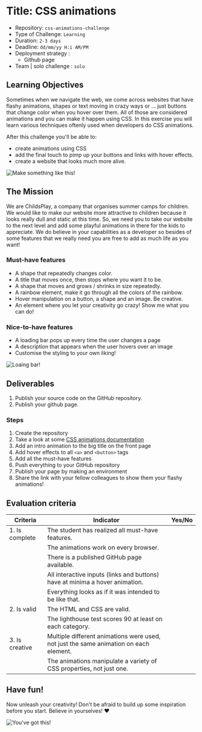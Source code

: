 # Title: CSS animations

- Repository: `css-animations-challenge`
- Type of Challenge: `Learning`
- Duration: `2-3 days`
- Deadline: `dd/mm/yy H:i AM/PM`
- Deployment strategy :
	- Github page
- Team | solo challenge : `solo`


## Learning Objectives
Sometimes when we navigate the web, we come across websites that have flashy animations, shapes or text moving in crazy ways or ... just buttons that change color when you hover over them. All of those are considered animations and you can make it happen using CSS. In this exercise you will learn various techniques oftenly used when developers do CSS animations.

After this challenge you'll be able to:

- create animations using CSS
- add the final touch to pimp up your buttons and links with hover effects.
- create a website that looks much more alive.

![Make something like this!](https://i0.wp.com/codemyui.com/wp-content/uploads/2015/10/pure-css-shining-button-hover-animation.gif?fit=880%2C440&ssl=1)

## The Mission
We are ChildsPlay, a company that organises summer camps for children. We would like to make our website more attractive to children because it looks really dull and static at this time. So, we need you to take our website to the next level and add some playful animations in there for the kids to appreciate. We do believe in your capabilities as a developer so besides of some features that we really need you are free to add as much life as you want!

### Must-have features

- A shape that repeatedly changes color.
- A title that moves once, then stops where you want it to be.
- A shape that moves and grows / shrinks in size repeatedly.
- A rainbow element, make it go through all the colors of the rainbow.
- Hover manipulation on a button, a shape and an image. Be creative.
- An element where you let your creativity go crazy! Show me what you can do!

### Nice-to-have features

- A loading bar pops up every time the user changes a page
- A description that appears when the user hovers over an image
- Customise the styling to your own liking!

![Loaing bar!](https://media.giphy.com/media/swhRkVYLJDrCE/giphy.gif)

## Deliverables
1. Publish your source code on the GitHub repository.
2. Publish your github page.

### Steps
1. Create the repository
2. Take a look at some [CSS animations documentation](https://www.w3schools.com/css/css3_animations.asp)
3. Add an intro animation to the big title on the front page
4. Add hover effects to all `<a>` and `<button>` tags
5. Add all the must-have features
6. Push everything to your GitHub repository
7. Publish your page by making an environment
8. Share the link with your fellow colleagues to show them your flashy animations!

## Evaluation criteria

| Criteria       | Indicator                                                                             | Yes/No |
|----------------|---------------------------------------------------------------------------------------|--------|
| 1. Is complete | The student has realized all must-have features.                                      |        |
|                | The animations work on every browser.                                                 |        |
|                | There is a published GitHub page available.                                           |        |
|                | All interactive inputs (links and buttons) have at minima a hover animation.          |        |
|                | Everything looks as if it was intended to be like that.                               |        |
| 2. Is valid    | The HTML and CSS are valid.                                                           |        |
|                | The lighthouse test scores 90 at least on each category.                              |        |
| 3. Is creative | Multiple different animations were used, not just the same animation on each element. |        |
|                | The animations manipulate a variety of CSS properties, not just one.                  |        |

## Have fun!

Now unleash your creativity! Don't be afraid to build up some inspiration before you start. Believe in yourselves! :heart:

![You've got this!](https://media.giphy.com/media/13N8crGK0Mi34c/giphy.gif)
